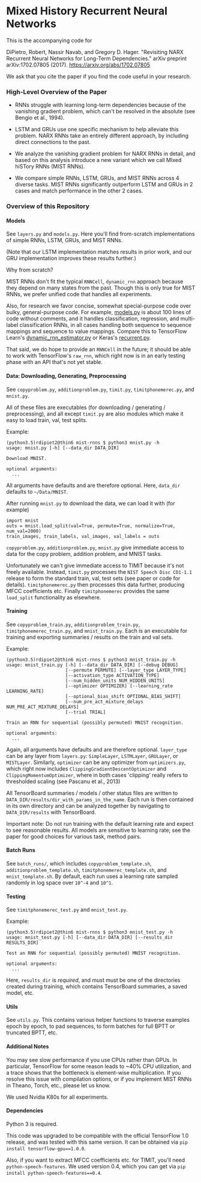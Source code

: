 # Mixed History Recurrent Neural Networks

This is the accompanying code for

DiPietro, Robert, Nassir Navab, and Gregory D. Hager. "Revisiting NARX
Recurrent Neural Networks for Long-Term Dependencies." arXiv preprint
arXiv:1702.07805 (2017). https://arxiv.org/abs/1702.07805

We ask that you cite the paper if you find the code useful in your research.

### High-Level Overview of the Paper

- RNNs struggle with learning long-term dependencies because of the vanishing
gradient problem, which can't be resolved in the absolute (see Bengio et al.,
1994).

- LSTM and GRUs use one specific mechanism to help alleviate this problem. NARX
RNNs take an entirely different approach, by including direct connections to
the past.

- We analyze the vanishing gradient problem for NARX RNNs in detail, and based
on this analysis introduce a new variant which we call MIxed hiSTory RNNs (MIST
RNNs).

- We compare simple RNNs, LSTM, GRUs, and MIST RNNs across 4 diverse tasks. MIST
RNNs significantly outperform LSTM and GRUs in 2 cases and match performance in
the other 2 cases.

### Overview of this Repository

#### Models

See `layers.py` and `models.py`. Here you'll find
from-scratch implementations of simple RNNs, LSTM, GRUs, and MIST RNNs.

(Note that our LSTM implementation matches results in prior work, and our GRU
implementation improves these results further.)

Why from scratch?

MIST RNNs don't fit the typical `RNNCell`, `dynamic_rnn` approach because they
depend on many states from the past. Though this is only true for MIST RNNs, we
prefer unified code that handles all experiments.

Also, for research we favor concise, somewhat special-purpose code over bulky,
general-purpose code. For example, [models.py](models.py) is about 100 lines of
code without comments, and it handles classification, regression, and
multi-label classification RNNs, in all cases handling both sequence to sequence
mappings and sequence to value mappings. Compare this to TensorFlow Learn's
[dynamic_rnn_estimator.py](https://github.com/tensorflow/tensorflow/blob/r1.0/tensorflow/contrib/learn/python/learn/estimators/dynamic_rnn_estimator.py)
or Keras's
[recurrent.py](https://github.com/fchollet/keras/blob/tf-keras/keras/layers/recurrent.py).

That said, we do hope to provide an `RNNCell` in the future; it should be able
to work with TensorFlow's `raw_rnn`, which right now is in an early testing
phase with an API that's not yet stable.

#### Data: Downloading, Generating, Preprocessing

See `copyproblem.py`, `additionproblem.py`, `timit.py`, `timitphonemerec.py`,
and `mnist.py`.

All of these files are executables (for downloading / generating /
preprocessing), and all except `timit.py` are also modules which make it
easy to load train, val, test splits.

Example:

```
(python3.5)rdipiet2@thin6 mist-rnns $ python3 mnist.py -h
usage: mnist.py [-h] [--data_dir DATA_DIR]

Download MNIST.

optional arguments:
  ...
```

All arguments have defaults and are therefore optional. Here, `data_dir`
defaults to `~/Data/MNIST`.

After running `mnist.py` to download the data, we can load it with (for
example)

```
import mnist
outs = mnist.load_split(val=True, permute=True, normalize=True, num_val=2000)
train_images, train_labels, val_images, val_labels = outs
```

`copyproblem.py`, `additionproblem.py`, `mnist.py` give immediate access to data
for the copy problem, addition problem, and MNIST tasks.

Unfortunately we can't give immediate access to TIMIT because it's not freely
available. Instead, `timit.py` processes the `NIST Speech Disc CD1-1.1` release
to form the standard train, val, test sets (see paper or code for details).
`timitphonemerec.py` then processes this data further, producing MFCC
coefficients etc. Finally `timitphonemerec` provides the same `load_split`
functionality as elsewhere.

#### Training

See `copyproblem_train.py`, `additionproblem_train.py`,
`timitphonemerec_train.py`, and `mnist_train.py`. Each is an executable for
training and exporting summaries / results on the train and val sets.

Example:

```
(python3.5)rdipiet2@thin6 mist-rnns $ python3 mnist_train.py -h
usage: mnist_train.py [-h] [--data_dir DATA_DIR] [--debug DEBUG]
                      [--permute PERMUTE] [--layer_type LAYER_TYPE]
                      [--activation_type ACTIVATION_TYPE]
                      [--num_hidden_units NUM_HIDDEN_UNITS]
                      [--optimizer OPTIMIZER] [--learning_rate LEARNING_RATE]
                      [--optional_bias_shift OPTIONAL_BIAS_SHIFT]
                      [--num_pre_act_mixture_delays NUM_PRE_ACT_MIXTURE_DELAYS]
                      [--trial TRIAL]

Train an RNN for sequential (possibly permuted) MNIST recognition.

optional arguments:
  ...
```

Again, all arguments have defaults and are therefore optional. `layer_type` can
be any layer from `layers.py`: `SimpleLayer`, `LSTMLayer`, `GRULayer`, or
`MISTLayer`. Similarly, `optimizer` can be any optimizer from `optimizers.py`,
which right now includes `ClippingGradientDescentOptimizer` and
`ClippingMomentumOptimizer`, where in both cases 'clipping' really refers to
thresholded scaling (see Pascanu et al., 2013)

All TensorBoard summaries / models / other status files are written to
`DATA_DIR/results/dir_with_params_in_the_name`. Each run is then contained in
its own directory and can be analyzed together by navigating to
`DATA_DIR/results` with TensorBoard.

Important note: Do not run training with the default learning rate and expect to
see reasonable results. All models are sensitive to learning rate; see the paper
for good choices for various task, method pairs.

#### Batch Runs

See `batch_runs/`, which includes `copyproblem_template.sh`,
`additionproblem_template.sh`, `timitphonemerec_template.sh`, and
`mnist_template.sh`. By default, each run uses a learning rate sampled randomly
in log space over `10^-4` and `10^1`.

#### Testing

See `timitphonemerec_test.py` and `mnist_test.py`.

Example:

```
(python3.5)rdipiet2@thin6 mist-rnns $ python3 mnist_test.py -h
usage: mnist_test.py [-h] [--data_dir DATA_DIR] [--results_dir RESULTS_DIR]

Test an RNN for sequential (possibly permuted) MNIST recognition.

optional arguments:
  ...
```

Here, `results_dir` is *required*, and must must be one of the directories
created during training, which contains TensorBoard summaries, a saved model,
etc.

#### Utils

See `utils.py`. This contains various helper functions to traverse examples
epoch by epoch, to pad sequences, to form batches for full BPTT or truncated
BPTT, etc.

#### Additional Notes

You may see slow performance if you use CPUs rather than GPUs. In particular,
TensorFlow for some reason leads to ~40% CPU utilization, and a trace shows that
the bottleneck is element-wise multiplication. If you resolve this issue with
compilation options, or if you implement MIST RNNs in Theano, Torch, etc.,
please let us know.

We used Nvidia K80s for all experiments.

#### Dependencies

Python 3 is required.

This code was upgraded to be compatible with the official TensorFlow 1.0
release, and was tested with this same version. It can be obtained via `pip
install tensorflow-gpu==1.0.0`.

Also, if you want to extract MFCC coefficients etc. for TIMIT, you'll need
`python-speech-features`. We used version 0.4, which you can get via
`pip install python-speech-features==0.4`.
